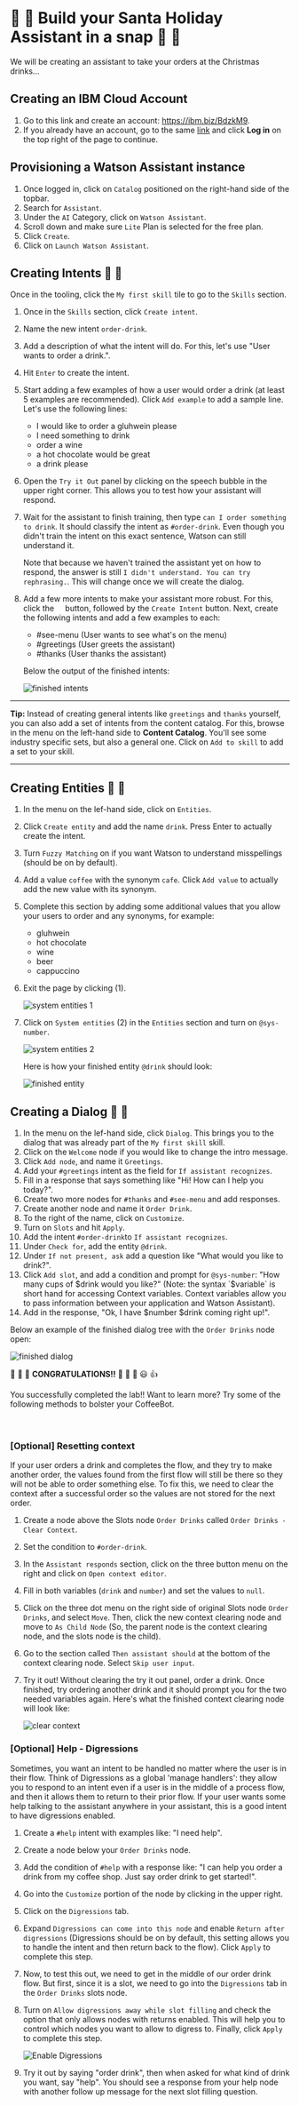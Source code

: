 # :christmas_tree: :christmas_tree: Build your Santa Holiday Assistant in a snap :christmas_tree: :christmas_tree:
We will be creating an assistant to take your orders at the Christmas drinks...

## Creating an IBM Cloud Account
1. Go to this link and create an account: https://ibm.biz/BdzkM9.
2. If you already have an account, go to the same [link](https://ibm.biz/BdzkM9) and click **Log in** on the top right of the page to continue.

## Provisioning a Watson Assistant instance
1. Once logged in, click on `Catalog` positioned on the right-hand side of the topbar.
2. Search for `Assistant`.
3. Under the `AI` Category, click on `Watson Assistant`.
4. Scroll down and make sure `Lite` Plan is selected for the free plan.
5. Click `Create`.
6. Click on `Launch Watson Assistant`.

## Creating Intents :santa: :santa:

Once in the tooling, click the `My first skill` tile to go to the `Skills` section.

1. Once in the `Skills` section, click `Create intent`.
2. Name the new intent `order-drink`.
3. Add a description of what the intent will do. For this, let's use "User wants to order a drink.".
4. Hit `Enter` to create the intent.
5. Start adding a few examples of how a user would order a drink (at least 5 examples are recommended). Click `Add example` to add a sample line. Let's use the following lines:

    - I would like to order a gluhwein please
    - I need something to drink
    - order a wine
    - a hot chocolate would be great
    - a drink please

6. Open the `Try it Out` panel by clicking on the speech bubble in the upper right corner. This allows you to test how your assistant will respond.
7. Wait for the assistant to finish training, then type `can I order something to drink`. It should classify the intent as `#order-drink`. Even though you didn't train the intent on this exact sentence, Watson can still understand it. 

    Note that because we haven't trained the assistant yet on how to respond, the answer is still `I didn't understand. You can try rephrasing.`. This will change once we will create the dialog.

8. Add a few more intents to make your assistant more robust. For this, click the <img src='./pictures/back.png' height='12'> button, followed by the `Create Intent` button. Next, create the following intents and add a few examples to each:

    - #see-menu (User wants to see what's on the menu)
    - #greetings (User greets the assistant)
    - #thanks (User thanks the assistant)
  
    Below the output of the finished intents:

    ![finished intents](./pictures/finished-intents.png)

---
**Tip:** Instead of creating general intents like `greetings` and `thanks` yourself, you can also add a set of intents from the content catalog. For this, browse in the menu on the left-hand side to **Content Catalog**. You'll see some industry specific sets, but also a general one. Click on `Add to skill` to add a set to your skill.

---

## Creating Entities :christmas_tree: :christmas_tree:
1. In the menu on the lef-hand side, click on `Entities`.
2. Click `Create entity` and add the name `drink`. Press Enter to actually create the intent.
3. Turn `Fuzzy Matching` on if you want Watson to understand misspellings (should be on by default).
4. Add a value `coffee` with the synonym `cafe`. Click `Add value` to actually add the new value with its synonym.
5. Complete this section by adding some additional values that you allow your users to order and any synonyms, for example:

    - gluhwein
    - hot chocolate
    - wine
    - beer
    - cappuccino

6. Exit the page by clicking (1).

    ![system entities 1](./pictures/sys-entity-1.png)

7. Click on `System entities` (2) in the `Entities` section and turn on `@sys-number`.

    ![system entities 2](./pictures/sys-entity-2.png)

    Here is how your finished entity `@drink` should look:

    ![finished entity](./pictures/finished-entity.png)

## Creating a Dialog :gift: :gift:
1. In the menu on the lef-hand side, click `Dialog`. This brings you to the dialog that was already part of the `My first skill` skill.
2. Click on the `Welcome` node if you would like to change the intro message.
3. Click `Add node`, and name it `Greetings`.
4. Add your `#greetings` intent as the field for `If assistant recognizes`.
5. Fill in a response that says something like "Hi! How can I help you today?".
6. Create two more nodes for `#thanks` and `#see-menu` and add responses.
7. Create another node and name it `Order Drink`.
8. To the right of the name, click on `Customize`.
9. Turn on `Slots` and hit `Apply`.
10. Add the intent `#order-drink`to `If assistant recognizes`.
11. Under `Check for`, add the entity `@drink`.
12. Under `If not present, ask` add a question like "What would you like to drink?".
13. Click `Add slot`, and add a condition and prompt for `@sys-number`: "How many cups of $drink would you like?" (Note: the syntax `$variable` is short hand for accessing Context variables. Context variables allow you to pass information between your application and Watson Assistant).
14. Add in the response, "Ok, I have $number $drink coming right up!".

Below an example of the finished dialog tree with the `Order Drinks` node open:

![finished dialog](./pictures/finished-dialog.png)

:christmas_tree: :christmas_tree: :santa: **CONGRATULATIONS!!** :santa: :christmas_tree: :christmas_tree: :smiley: :+1:

You successfully completed the lab!! Want to learn more? Try some of the following methods to bolster your CoffeeBot.
<br>
<br>
<br>
### [Optional] Resetting context
If your user orders a drink and completes the flow, and they try to make another order, the values found from the first flow will still be there so they will not be able to order something else. To fix this, we need to clear the context after a successful order so the values are not stored for the next order.

1. Create a node above the Slots node `Order Drinks` called `Order Drinks - Clear Context`.
2. Set the condition to `#order-drink`.
3. In the `Assistant responds` section, click on the three button menu on the right and click on `Open context editor`.
4. Fill in both variables (`drink` and `number`) and set the values to `null`.
5. Click on the three dot menu on the right side of original Slots node `Order Drinks`, and select `Move`. Then, click the new context clearing node and move to `As Child Node` (So, the parent node is the context clearing node, and the slots node is the child).
6. Go to the section called `Then assistant should` at the bottom of the context clearing node. Select `Skip user input`.
7. Try it out! Without clearing the try it out panel, order a drink. Once finished, try ordering another drink and it should prompt you for the two needed variables again. Here's what the finished context clearing node will look like:

    ![clear context](./pictures/clear-context.png)

### [Optional] Help - Digressions
Sometimes, you want an intent to be handled no matter where the user is in their flow. Think of Digressions as a global 'manage handlers': they allow you to respond to an intent even if a user is in the middle of a process flow, and then it allows them to return to their prior flow. If your user wants some help talking to the assistant anywhere in your assistant, this is a good intent to have digressions enabled.

1. Create a `#help` intent with examples like: "I need help".
2. Create a node below your `Order Drinks` node.
3. Add the condition of `#help` with a response like: "I can help you order a drink from my coffee shop. Just say order drink to get started!".
4. Go into the `Customize` portion of the node by clicking in the upper right.
5. Click on the `Digressions` tab.
6. Expand `Digressions can come into this node` and enable `Return after digressions` (Digressions should be on by default, this setting allows you to handle the intent and then return back to the flow). Click `Apply` to complete this step.
7. Now, to test this out, we need to get in the middle of our order drink flow. But first, since it is a slot, we need to go into the `Digressions` tab in the `Order Drinks` slots node.
8. Turn on `Allow digressions away while slot filling` and check the option that only allows nodes with returns enabled. This will help you to control which nodes you want to allow to digress to. Finally, click `Apply` to complete this step.

    ![Enable Digressions](./pictures/enable-digressions.png)

9. Try it out by saying "order drink", then when asked for what kind of drink you want, say "help". You should see a response from your help node with another follow up message for the next slot filling question.
